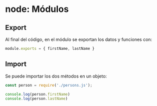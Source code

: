# node: Módulos

## Export

Al final del código, en el módulo se exportan los datos y funciones con:

``` js
module.exports = { firstName, lastName }
```

## Import

Se puede importar los dos métodos en un objeto:

``` js
const person = require('./persons.js');

console.log(person.firstName)
console.log(person.lastName)
```